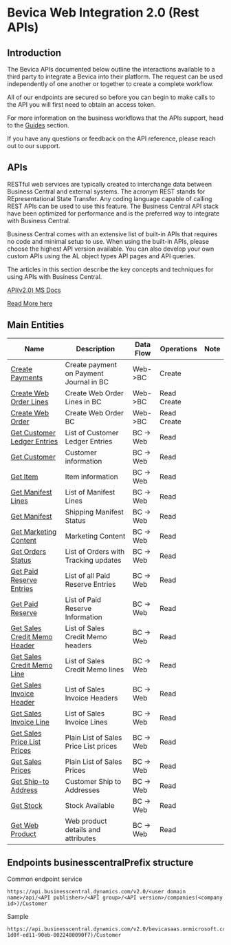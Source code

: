 # Bevica Web Integration 2.0 (Rest APIs)


## Introduction

The Bevica APIs documented below outline the interactions available to a third party to integrate a Bevica into their platform.
 The  request can be used independently of one another or together to create a complete workflow.

All of our endpoints are secured so before you can begin to make calls to the API you will first need to obtain an access token.

For more information on the business workflows that the APIs support, head to the [Guides](https://tvisiontech.freshdesk.com/) section.

If you have any questions or feedback on the API reference, please reach out to our support.

## APIs

RESTful web services are typically created to interchange data between Business Central and external systems. The acronym REST stands for REpresentational State Transfer. Any coding language capable of calling REST APIs can be used to use this feature. The Business Central API stack have been optimized for performance and is the preferred way to integrate with Business Central.

Business Central comes with an extensive list of built-in APIs that requires no code and minimal setup to use. When using the built-in APIs, please choose the highest API version available. You can also develop your own custom APIs using the AL object types API pages and API queries.

The articles in this section describe the key concepts and techniques for using APIs with Business Central.

[API(v2.0) MS Docs](https://docs.microsoft.com/en-us/dynamics365/business-central/dev-itpro/api-reference/v2.0/)


[Read More here](/Docs/README.md)

## Main Entities

| Name | Description | Data Flow | Operations | Note|
| ----------- | ----------- | ----------- | -------- | ---------- |
| [Create Payments](/Docs/APIs/Create%20Payment.md) | Create payment on Payment Journal in BC | Web->BC | Create | |
| [Create Web Order Lines](/Docs/APIs/Create%20Web%20Order%20Lines.md) | Create Web Order Lines in BC | Web->BC    | Read Create | |
| [Create Web Order](/Docs/APIs/Create%20Web%20Order.md) | Create Web Order BC | Web->BC    | Read Create | |
| [Get Customer Ledger Entries](/Docs/APIs/Get%20Customer%20Ledger%20Entries.md) | List of Customer Ledger Entries | BC -> Web | Read | | 
| [Get Customer](/Docs/APIs/Get%20Customer.md) | Customer information| BC -> Web | Read | |
| [Get Item](/Docs/APIs/Get%20Item.md) | Item information| BC -> Web | Read | |
| [Get Manifest Lines](/Docs/APIs/Get%20Manifest%20Lines.md) | List of Manifest Lines | BC -> Web | Read | |
| [Get Manifest](/Docs/APIs/Get%20Manifest.md) | Shipping Manifest Status | BC -> Web | Read | |
| [Get Marketing Content](/Docs/APIs/Get%20Marketing%20Content.md) | Marketing Content | BC -> Web | Read | |
| [Get Orders Status](/Docs/APIs/Get%20Order%20Status.md) | List of Orders with Tracking updates | BC -> Web | Read | |
| [Get Paid Reserve Entries](/Docs/APIs/Get%20Paid%20Reserve%20Entries.md) | List of all Paid Reserve Entries| BC -> Web | Read | |
| [Get Paid Reserve](/Docs/APIs/Get%20Paid%20Reserve.md) | List of Paid Reserve Information| BC -> Web | Read | |
| [Get Sales Credit Memo Header](/Docs/APIs/Get%20Sales%20Credit%20Memo%20Header.md) | List of Sales Credit Memo headers| BC -> Web | Read | |
| [Get Sales Credit Memo Line](/Docs/APIs/Get%20Sales%20Credit%20Memo%20Line.md) | List of Sales Credit Memo lines| BC -> Web | Read | |
| [Get Sales Invoice Header](/Docs/APIs/Get%20Sales%20Invoice%20Header.md) | List of Sales Invoice Headers| BC -> Web | Read | |
| [Get Sales Invoice Line](/Docs/APIs/Get%20Sales%20Invoice%20Line.md) | List of Sales Invoice Lines| BC -> Web | Read | |
| [Get Sales Price List Prices](/Docs/APIs/Get%20Sales%20Price%20List%20Prices.md) | Plain List of Sales Price List prices| BC -> Web | Read | |
| [Get Sales Prices](/Docs/APIs/Get%20Sales%20Prices.md) | Plain List of Sales Prices| BC -> Web | Read | |
| [Get Ship-to Address](/Docs/APIs/Get%20Ship-to%20Address.md) | Customer Ship to Addresses | BC -> Web | Read | |
| [Get Stock](/Docs/APIs/Get%20Stock.md) | Stock Available  | BC -> Web | Read | |
| [Get Web Product](/Docs/APIs/Get%20Web%20Product.md) | Web product details and attributes | BC -> Web | Read | |

## Endpoints businesscentralPrefix structure

Common endpoint service

~~~ api
https://api.businesscentral.dynamics.com/v2.0/<user domain name>/api/<API publisher>/<API group>/<API version>/companies(<company id>)/Customer
~~~

Sample

~~~ api
https://api.businesscentral.dynamics.com/v2.0/bevicasaas.onmicrosoft.com/tvt_develop/api/tvisiontech/webbevica/v2.0/companies(08f3eaa4-1d0f-ed11-90eb-0022480090f7)/Customer
~~~